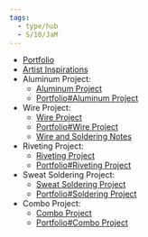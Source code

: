 ```yaml
---
tags:
  - type/hub
  - S/10/JaM
---
```


- [Portfolio](Portfolio.md)
- [Artist Inspirations](Artist%20Inspirations.md)
- Aluminum Project:
	- [Aluminum Project](Aluminum%20Project.md)
	- [Portfolio#Aluminum Project](Portfolio.md#Aluminum%20Project)
- Wire Project:
	- [Wire Project](Wire%20Project.md)
	- [Portfolio#Wire Project](Portfolio.md#Wire%20Project)
	- [Wire and Soldering Notes](Wire%20and%20Soldering%20Notes.md)
- Riveting Project:
	- [Riveting Project](Riveting%20Project.md)
	- [Portfolio#Riveting Project](Portfolio.md#Riveting%20Project)
- Sweat Soldering Project:
	- [Sweat Soldering Project](Sweat%20Soldering%20Project.md)
	- [Portfolio#Soldering Project](Portfolio.md#Sweat%20Soldering%20Project)
- Combo Project:
	- [Combo Project](Combo%20Project.md)
	- [Portfolio#Combo Project](Portfolio.md#Combo%20Project)
